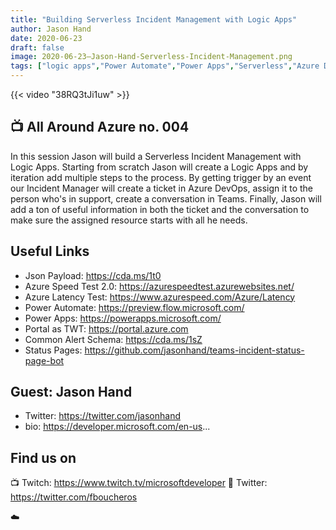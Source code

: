 ```yaml
---
title: "Building Serverless Incident Management with Logic Apps"
author: Jason Hand
date: 2020-06-23
draft: false
image: 2020-06-23–Jason-Hand-Serverless-Incident-Management.png
tags: ["logic apps","Power Automate","Power Apps","Serverless","Azure DevOps","Teams","Jason Hand","Frank Boucher"]
---
```


{{< video "38RQ3tJi1uw" >}}

## 📺 All Around Azure no. 004

In this session Jason will build a Serverless Incident Management with Logic Apps. Starting from scratch Jason will create a Logic Apps and by iteration add multiple steps to the process. By getting trigger by an event our Incident Manager will create a ticket in Azure DevOps, assign it to the person who's in support, create a conversation in Teams. Finally, Jason will add a ton of useful information in both the ticket and the conversation to make sure the assigned resource starts with all he needs.

## Useful Links

-  Json Payload: https://cda.ms/1t0
-  Azure Speed Test 2.0: https://azurespeedtest.azurewebsites.net/
-  Azure Latency Test: https://www.azurespeed.com/Azure/Latency
-  Power Automate: https://preview.flow.microsoft.com/
-  Power Apps: https://powerapps.microsoft.com/
-  Portal as TWT: https://portal.azure.com
-  Common Alert Schema: https://cda.ms/1sZ
-  Status Pages: https://github.com/jasonhand/teams-incident-status-page-bot

## Guest: Jason Hand

-  Twitter: https://twitter.com/jasonhand
-  bio: https://developer.microsoft.com/en-us...

## Find us on

📺 Twitch: https://www.twitch.tv/microsoftdeveloper
🔗 Twitter: https://twitter.com/fboucheros

☁️